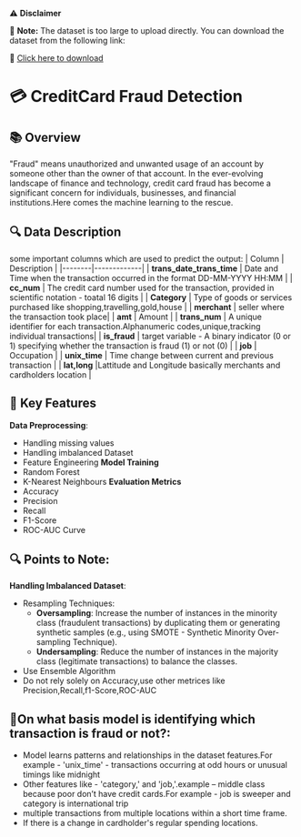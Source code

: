 ⚠️ **Disclaimer**

🚨 **Note:** The dataset is too large to upload directly. You can download the dataset from the following link:

🔗 [Click here to download](https://drive.google.com/file/d/1xr3VkhG0KECO4zsPboHuFsGgjV_ssIEc/view)

# 💳 CreditCard Fraud Detection

## 📚 Overview
"Fraud" means unauthorized and unwanted usage of an account by someone other than the owner of that account. In the ever-evolving landscape of finance and technology, credit card fraud has become a significant concern for individuals, businesses, and financial institutions.Here comes the machine learning to the rescue.

## 🔍 Data Description
some important columns which are used to predict the output:
| Column | Description |
|--------|-------------|
| **trans_date_trans_time** | Date and Time when the transaction occurred in the format DD-MM-YYYY HH:MM |
| **cc_num** | The credit card number used for the transaction, provided in scientific notation - toatal 16 digits |
| **Category** | Type of goods or services purchased like shopping,travelling,gold,house |
| **merchant** | seller where the transaction took place|
| **amt** | Amount |
| **trans_num** | A unique identifier for each transaction.Alphanumeric codes,unique,tracking individual transactions|
| **is_fraud** | target variable - A binary indicator (0 or 1) specifying whether the transaction is fraud (1) or not (0) |
| **job** | Occupation |
| **unix_time** | Time change between current and previous transaction |
| **lat,long** |Lattitude and Longitude basically merchants and cardholders location |

## 🧩 Key Features
**Data Preprocessing**:
- Handling missing values
- Handling imbalanced Dataset
- Feature Engineering
**Model Training**
- Random Forest
- K-Nearest Neighbours
**Evaluation Metrics**
- Accuracy
- Precision
- Recall
- F1-Score
- ROC-AUC Curve

## 🔍 **Points to Note**:
**Handling Imbalanced Dataset**:
- Resampling Techniques:
  - **Oversampling**: Increase the number of instances in the minority class (fraudulent transactions) by duplicating them or generating synthetic samples (e.g., using SMOTE - Synthetic Minority Over-sampling Technique).
  - **Undersampling**: Reduce the number of instances in the majority class (legitimate transactions) to balance the classes.
- Use Ensemble Algorithm
- Do not rely solely on Accuracy,use other metrices like Precision,Recall,f1-Score,ROC-AUC

## 🤔**On what basis model is identifying which transaction is fraud or not?**:
- Model learns patterns and relationships in the dataset features.For example - 'unix_time' - transactions occurring at odd hours or unusual timings like midnight
- Other features like - 'category,' and 'job,'.example – middle class because poor don’t have credit cards.For example - job is sweeper and category is international trip 
- multiple transactions from multiple locations within a short time frame.
- If there is a change in cardholder's regular spending locations.




